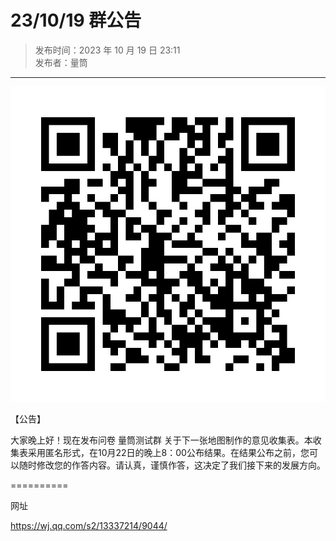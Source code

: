 # 23/10/19 群公告

> 发布时间：2023 年 10 月 19 日 23:11  
  发布者：量筒

---

![公告图片](../../assets/anno/23101901.jpg)

【公告】

大家晚上好！现在发布问卷 量筒测试群 关于下一张地图制作的意见收集表。本收集表采用匿名形式，在10月22日的晚上8：00公布结果。在结果公布之前，您可以随时修改您的作答内容。请认真，谨慎作答，这决定了我们接下来的发展方向。

==========

网址

https://wj.qq.com/s2/13337214/9044/
